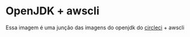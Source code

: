 # OpenJDK + awscli

Essa imagem é uma junção das imagens do openjdk do [circleci](https://github.com/CircleCI-Public/example-images/tree/master/openjdk) + awscli